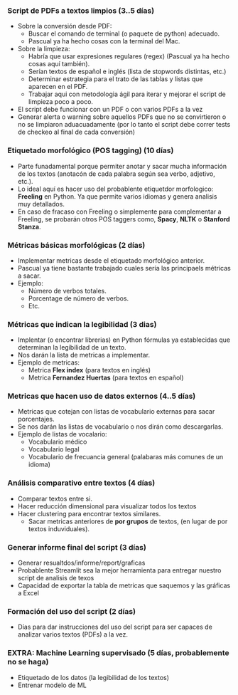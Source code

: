 ### Script de PDFs a textos limpios (3..5 días)
- Sobre la conversión desde PDF:
  - Buscar el comando de terminal (o paquete de python) adecuado.
  - Pascual ya ha hecho cosas con la terminal del Mac.
- Sobre la limpieza:
  - Habría que usar expresiones regulares (regex) (Pascual ya ha hecho cosas aquí también).
  - Serían textos de español e inglés (lista de stopwords distintas, etc.)
  - Determinar estrategia para el trato de las tablas y listas que aparecen en el PDF.
  - Trabajar aqui con metodologia ágil para iterar y mejorar el script de limpieza poco a poco.
- El script debe funcionar con un PDF o con varios PDFs a la vez
- Generar alerta o warning sobre aquellos PDFs que no se convirtieron o no se limpiaron aduacuadamente (por lo tanto el script debe correr tests de checkeo al final de cada conversión) 

### Etiquetado morfológico (POS tagging) (10 días)
- Parte funadamental porque permiter anotar y sacar mucha información de los textos (anotacón de cada palabra según sea verbo, adjetivo, etc.).
- Lo ideal aquí es hacer uso del probablente etiquetdor morfologico: **Freeling** en Python. Ya que permite varios idiomas y genera analisis muy detallados.
- En caso de fracaso con Freeling o simplemente para complementar a Freeling, se probarán otros POS taggers como, **Spacy**, **NLTK** o **Stanford Stanza**.

### Métricas básicas morfológicas (2 días)
- Implementar metricas desde el etiquetado morfológico anterior.
- Pascual ya tiene bastante trabajado cuales sería las principaels métricas a sacar.
- Ejemplo:
  - Número de verbos totales.
  - Porcentage de número de verbos.
  - Etc.

### Métricas que indican la legibilidad (3 dias)
- Implentar (o encontrar librerias) en Python fórmulas ya establecidas que determinan la legibilidad de un texto.
- Nos darán la lista de metricas a implementar.
- Ejemplo de metricas:
  - Metrica **Flex index** (para textos en inglés)
  - Metrica **Fernandez Huertas** (para textos en español)


### Metricas que hacen uso de datos externos (4..5 días)
- Metricas que cotejan con listas de vocabulario externas para sacar porcentajes.
- Se nos darán las listas de vocabulario o nos dirán como descargarlas.
- Ejemplo de listas de vocalario:
  - Vocabulario médico
  - Vocabulario legal
  - Vocabulario de frecuancia general (palabaras más comunes de un idioma)

### Análisis comparativo entre textos (4 días)
- Comparar textos entre si.
- Hacer reducción dimensional para visualizar todos los textos
- Hacer clustering para encontrar textos similares.
  - Sacar metricas anteriores de **por grupos** de textos, (en lugar de por textos induviduales).

### Generar informe final del script (3 días)
- Generar resualtdos/informe/report/graficas
- Probablente Streamlit sea la mejor herramienta para entregar nuestro script de analisis de texos
- Capacidad de exportar la tabla de metricas que saquemos y las gráficas a Excel

### Formación del uso del script (2 días)
- Días para dar instrucciones del uso del script para ser capaces de analizar varios textos (PDFs) a la vez.

### EXTRA: Machine Learning supervisado (5 días, probablemente no se haga)
- Etiquetado de los datos (la legibilidad de los textos)
- Entrenar modelo de ML




